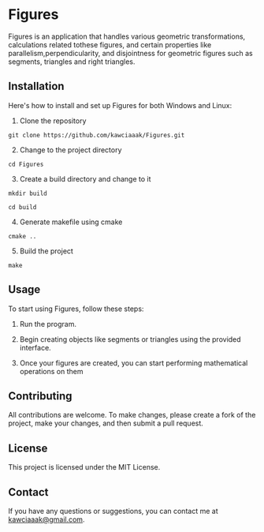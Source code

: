 # Figures

Figures is an application that handles various geometric transformations, calculations related tothese figures, and certain properties like parallelism,perpendicularity, and disjointness for geometric figures such as segments, triangles and right triangles.

## Installation

Here's how to install and set up Figures for both Windows and Linux:

1. Clone the repository
 
`git clone https://github.com/kawciaaak/Figures.git`

2. Change to the project directory

`cd Figures`

3. Create a build directory and change to it

`mkdir build`

`cd build`

4. Generate makefile using cmake

`cmake ..`

5. Build the project

`make`

## Usage

To start using Figures, follow these steps:

1. Run the program.

2. Begin creating objects like segments or triangles using the provided interface.

3. Once your figures are created, you can start performing mathematical operations on them

## Contributing

All contributions are welcome. To make changes, please create a fork of the project, make your changes, and then submit a pull request.

## License

This project is licensed under the MIT License.

## Contact

If you have any questions or suggestions, you can contact me at kawciaaak@gmail.com.

